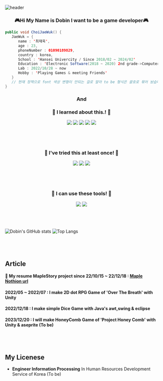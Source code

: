 
![header](https://capsule-render.vercel.app/api?&text=SoExciting&animation=fadeIn&type=waving&color=auto&height=244&section=header&fontSize=70)


### <div align="center">:video_game:Hi My Name is Dobin   I want to be a game developer:video_game:</div>

```java
public void ChoiJaeWuk() {
   JaeWuk = {
      name : '최재욱',
      age : 23,
      phoneNumber : 01090189829,
      country : korea,
      School : 'Hansei Univercity / Since 2018/02 ~ 2024/02'
      Education : 'Electronic Software(2018 ~ 2020) 2nd grade->Computer Engineering(2022 ~ 2024) 4th grade'
      Lab : 2022/10/28 ~ now
      Hobby : 'Playing Games & meeting Friends'
   }
   // 현재 정책으로 font 색상 변형이 안되는 걸로 알아 to be 형식은 괄호로 묶어 놨습니다.
}
```

### <div align="center">And</div>

### <div align="center">:honeybee: I learned about this.! :honeybee:</div>
   
   
<div align="center">  <img src="https://img.shields.io/badge/Lua-2C2D72?style=for-the-badge&logo=Lua&logoColor=white"/> <img src="https://img.shields.io/badge/JavaScript-F7DF1E?style=for-the-badge&logo=JavaScript&logoColor=white"/>  <img src="https://img.shields.io/badge/CSS3-1572B6?style=for-the-badge&logo=CSS3&logoColor=white"/> <img src="https://img.shields.io/badge/-C%23-5C1F87?style=for-the-badge&logo=CSharp&logoColor=white"/> <img src="https://img.shields.io/badge/Python-A8B9CC?style=for-the-badge&logo=Python&logoColor=white"/></div> 

#
<br>

### <div align="center">:honeybee: I've tried this at least once! :honeybee:</div>    
   
<div align="center"> <img src="https://img.shields.io/badge/C-A8B9CC?style=for-the-badge&logo=C&logoColor=white"/> <img src="https://img.shields.io/badge/C++-00599C?style=for-the-badge&logo=cplusplus&logoColor=white"/> <img src="https://img.shields.io/badge/JAVA-00599C?style=for-the-badge&logo=OpenJDK&logoColor=white"/> </div>

#
<br>

### <div align="center">:honeybee: I can use these tools! :honeybee:</div> 

<div align="center"><img src="https://img.shields.io/badge/Unity-009473?style=for-the-badge&logo=Unity&logoColor=White"/>  <img src="https://img.shields.io/badge/Aseprite-7D929E?style=for-the-badge&logo=Aseprite&logoColor=white"/></div>

#
<br>

![Dobin's GitHub stats](https://github-readme-stats.vercel.app/api?username=SoExDobin&show_icons=true&theme=radical) ![Top Langs](https://github-readme-stats.vercel.app/api/top-langs/?username=SoExDobin&layout=compact&theme=tokyonight)

#
<br>

## Article

#### :maple_leaf: My resume MapleStory project since 22/10/15 ~ 22/12/18 : **[Maple Nothion url](https://www.notion.so/mushroomhill/3af84ac8e2af4547b3668cc83678c3e2)**

#### 2022/05 ~ 2022/07 : I make 2D dot RPG Game of 'Over The Breath' with **Unity**

#### 2022/12/18 : I make simple Dice Game with **Java's awt,swing & eclipse**

#### 2023/12/20 : I will make HoneyComb Game of 'Project Honey Comb' with Unity & aseprite (To be)


#
<br>

## My Licenese
* **Engineer Information Processing**  In Human Resources Development Service of Korea (To be)
